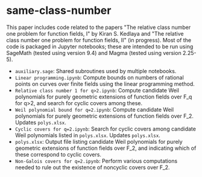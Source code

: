 # same-class-number
This paper includes code related to the papers "The relative class number one problem for function fields, I" by Kiran S. Kedlaya and "The relative class number one problem for function fields, II" (in progress). Most of the code is packaged in Jupyter notebooks; these are intended to be run using SageMath (tested using version 9.4) and Magma (tested using version 2.25-5).

- `auxiliary.sage`: Shared subroutines used by multiple notebooks.
- `Linear programming.ipynb`: Compute bounds on numbers of rational points on curves over finite fields using the linear programming method.
- `Relative class number 1 for q>2.ipynb`: Compute candidate Weil polynomials for purely geometric extensions of function fields over F_q for q>2, and search for cyclic covers among these.
- `Weil polynomial bound for q=2.ipynb`: Compute candidate Weil polynomials for purely geometric extensions of function fields over F_2. Updates `polys.xlsx`.
- `Cyclic covers for q=2.ipynb`: Search for cyclic covers among candidate Weil polynomials listed in `polys.xlsx`. Updates `polys.xlsx`.
- `polys.xlsx`: Output file listing candidate Weil polynomials for purely geometric extensions of function fields over F_2, and indicating which of these correspond to cyclic covers.
- `Non-Galois covers for q=2.ipynb`: Perform various computations needed to rule out the existence of noncyclic covers over F_2.
